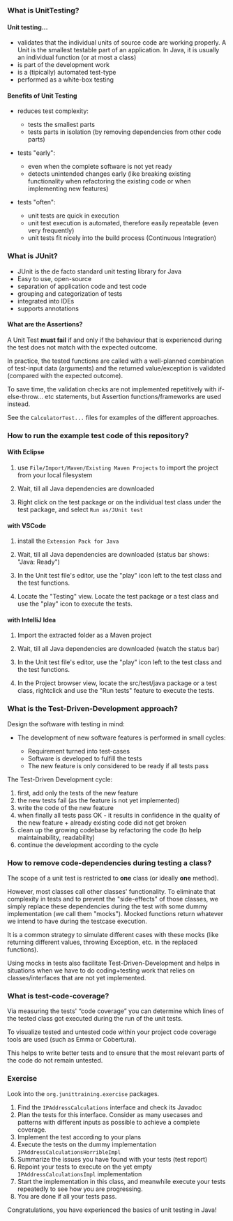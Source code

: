 ### What is UnitTesting?

#### Unit testing...

- validates that the individual units of source code are working properly. A Unit is the smallest testable part of an application. In Java, it is usually an individual function (or at most a class)
- is part of the development work
- is a (tipically) automated test-type
- performed as a white-box testing

#### Benefits of Unit Testing

- reduces test complexity:
  - tests the smallest parts
  - tests parts in isolation (by removing dependencies from other code parts)

- tests "early":
  - even when the complete software is not yet ready
  - detects unintended changes early (like breaking existing functionality when refactoring the
    existing code or when implementing new features)

- tests "often":
  - unit tests are quick in execution
  - unit test execution is automated, therefore easily repeatable (even very frequently)
  - unit tests fit nicely into the build process (Continuous Integration)

### What is JUnit?

- JUnit is the de facto standard unit testing library for Java
- Easy to use, open-source
- separation of application code and test code
- grouping and categorization of tests
- integrated into IDEs
- supports annotations

#### What are the Assertions?

A Unit Test **must fail** if and only if the behaviour that is experienced during the test does not match with the expected outcome.

In practice, the tested functions are called with a well-planned combination of test-input data (arguments) and the returned value/exception is validated (compared with the expected outcome).

To save time, the validation checks are not implemented repetitively with if-else-throw... etc statements, but Assertion functions/frameworks are used instead.

See the `CalculatorTest...` files for examples of the different approaches.

### How to run the example test code of this repository?

#### With Eclipse

1. use `File/Import/Maven/Existing Maven Projects` to import the project from your local filesystem

2. Wait, till all Java dependencies are downloaded

3. Right click on the test package or on the individual test class under the test package, and select `Run as/JUnit test`

#### with VSCode

1. install the `Extension Pack for Java`

2. Wait, till all Java dependencies are downloaded (status bar shows: "Java: Ready")

3. In the Unit test file's editor, use the "play" icon left to the test class and the test functions.

4. Locate the "Testing" view. Locate the test package or a test class and use the "play" icon to execute the tests. 

#### with IntelliJ Idea

1. Import the extracted folder as a Maven project

2. Wait, till all Java dependencies are downloaded (watch the status bar)

3. In the Unit test file's editor, use the "play" icon left to the test class and the test functions.

4. In the Project browser view, locate the src/test/java package or a test class, rightclick and use the "Run tests" feature to execute the tests. 


### What is the Test-Driven-Development approach?

Design the software with testing in mind:

- The development of new software features is performed in small cycles:

  - Requirement turned into test-cases
  - Software is developed to fulfill the tests
  - The new feature is only considered to be ready if all tests pass

The Test-Driven Development cycle:

1. first, add only the tests of the new feature
2. the new tests fail (as the feature is not yet implemented)
3. write the code of the new feature
4. when finally all tests pass OK - it results in confidence in the quality of the new feature + already existing code did not get broken
5. clean up the growing codebase by refactoring the code (to help maintainability, readability)
6. continue the development according to the cycle


### How to remove code-dependencies during testing a class?

The scope of a unit test is restricted to **one** class (or ideally **one** method).

However, most classes call other classes' functionality. To eliminate that complexity in tests and to
prevent the "side-effects" of those classes, we simply replace these dependencies during the test with some dummy implementation (we call them "mocks"). Mocked functions return whatever we intend to have during the testcase execution.

It is a common strategy to simulate different cases with these mocks (like returning different values, throwing Exception, etc. in the replaced functions).

Using mocks in tests also facilitate Test-Driven-Development and helps in situations when we have to do coding+testing work that relies on classes/interfaces that are not yet implemented.

### What is test-code-coverage?

Via measuring the tests' “code coverage” you can determine which lines of the tested class got
executed during the run of the unit tests.

To visualize tested and untested code within your project code coverage tools are used (such as Emma or Cobertura).

This helps to write better tests and to ensure that the most relevant parts of the code do not remain untested.


### Exercise

Look into the `org.junittraining.exercise` packages. 

1. Find the `IPAddressCalculations` interface and check its Javadoc
2. Plan the tests for this interface. Consider as many usecases and patterns with different inputs as possible to achieve a complete coverage.
3. Implement the test according to your plans
4. Execute the tests on the dummy implementation `IPAddressCalculationsHorribleImpl`
5. Summarize the issues you have found with your tests (test report)
6. Repoint your tests to execute on the yet empty `IPAddressCalculationsImpl` implementation
7. Start the implementation in this class, and meanwhile execute your tests repeatedly to see how you are progressing. 
8. You are done if all your tests pass. 

Congratulations, you have experienced the basics of unit testing in Java!

